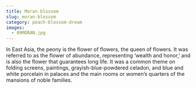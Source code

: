 ```yaml
---
title: Moran blossom
slug: moran-blossom
category: peach-blossom-dream
images:
  - 09MORAN.jpg
---
```


In East Asia, the peony is the flower of flowers, the queen of flowers. It was referred to as the flower of abundance, representing ‘wealth and honor,’ and is also the flower that guarantees long life. It was a common theme on folding screens, paintings, grayish-blue-powdered celadon, and blue and white porcelain in palaces and the main rooms or women’s quarters of the mansions of noble families.
